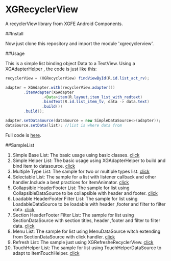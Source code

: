 # XGRecyclerView
A recyclerView library from XGFE Android Components.

##Install

Now just clone this repository and import the module 'xgrecyclerview'.

##Usage

This is a simple list binding object Data to a TextView. Using a XGAdapterHelper , the code is just like this:

```java
recyclerView = (XGRecyclerView) findViewById(R.id.list_act_rv);

adapter = XGAdapter.with(recyclerView.adapter())
        .itemAdapter(XGAdapter
                .<Data>item(R.layout.item_list_with_redtext)
                .bindText(R.id.list_item_tv, data -> data.text)
                .build())
        .build();

adapter.setDataSource(dataSource = new SimpleDataSource<>(adapter));
dataSource.setData(list); //list is where data from
```
Full code is [here](./blob/master/sample/src/main/java/com/xgfe/android/components/xgrecyclerviewsample/ListSample_Simple_Helper_Activity.java).

##SampleList

1. Simple Base List: The basic usage using basic classes. [click](./blob/master/sample/src/main/java/com/xgfe/android/components/xgrecyclerviewsample/ListSample_Simple_Base_Activity.java)
2. Simple Helper List: The basic usage using XGAdapterHelper to build and bind item to datasource. [click](./blob/master/sample/src/main/java/com/xgfe/android/components/xgrecyclerviewsample/ListSample_Simple_Helper_Activity.java)
3. Multiple Type List: The sample for two or multiple types list. [click](./blob/master/sample/src/main/java/com/xgfe/android/components/xgrecyclerviewsample/ListSample_MultipleType_Activity.java)
4. Selectable List: The sample for a list with listener callback and other handler.Include a best practices for ItemAnimator. [click](./blob/master/sample/src/main/java/com/xgfe/android/components/xgrecyclerviewsample/ListSample_Selectable_Activity.java)
5. Collapsible HeaderFooter List: The sample for list using CollapsibleDataSource to be collapsible with header and footer. [click](./blob/master/sample/src/main/java/com/xgfe/android/components/xgrecyclerviewsample/ListSample_Collapsible_Activity.java)
6. Loadable HeaderFooter Filter List: The sample for list using LoadableDataSource to be loadable with header ,footer and filter to filter data. [click](./blob/master/sample/src/main/java/com/xgfe/android/components/xgrecyclerviewsample/ListSample_Loadable_Activity.java)
7. Section HeaderFooter Filter List: The sample for list using SectionDataSource with section titles, header ,footer and filter to filter data. [click](./blob/master/sample/src/main/java/com/xgfe/android/components/xgrecyclerviewsample/ListSample_Section_Activity.java)
8. Menu List: The sample for list using MenuDataSource witch extending from SectionDataSource with click handler. [click](./blob/master/sample/src/main/java/com/xgfe/android/components/xgrecyclerviewsample/ListSample_Menu_Activity.java)
9. Refresh List: The sample just using XGRefresheRecyclerView. [click](./blob/master/sample/src/main/java/com/xgfe/android/components/xgrecyclerviewsample/ListSample_Refresh_Activity.java)
10. TouchHelper List: The sample for list using TouchHelperDataSource to adapt to ItemTouchHelper. [click](./blob/master/sample/src/main/java/com/xgfe/android/components/xgrecyclerviewsample/ListSample_TouchHelper_Activity.java)